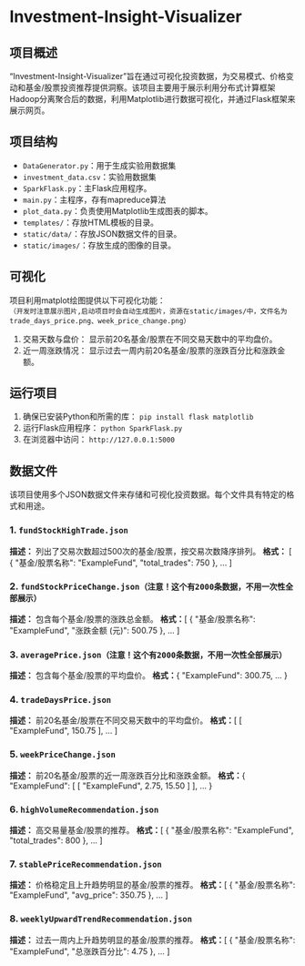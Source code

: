 # Investment-Insight-Visualizer

## 项目概述
“Investment-Insight-Visualizer”旨在通过可视化投资数据，为交易模式、价格变动和基金/股票投资推荐提供洞察。该项目主要用于展示利用分布式计算框架Hadoop分离聚合后的数据，利用Matplotlib进行数据可视化，并通过Flask框架来展示网页。

## 项目结构
- `DataGenerator.py`：用于生成实验用数据集
- `investment_data.csv`：实验用数据集
- `SparkFlask.py`：主Flask应用程序。
- `main.py`：主程序，存有mapreduce算法
- `plot_data.py`：负责使用Matplotlib生成图表的脚本。
- `templates/`：存放HTML模板的目录。
- `static/data/`：存放JSON数据文件的目录。
- `static/images/`：存放生成的图像的目录。

## 可视化
项目利用matplot绘图提供以下可视化功能：<br> 
`（开发时注意展示图片,启动项目时会自动生成图片，资源在static/images/中，文件名为trade_days_price.png、week_price_change.png）`
1. 交易天数与盘价： 显示前20名基金/股票在不同交易天数中的平均盘价。
2. 近一周涨跌情况： 显示过去一周内前20名基金/股票的涨跌百分比和涨跌金额。

## 运行项目
1. 确保已安装Python和所需的库：
   `pip install flask matplotlib`
2. 运行Flask应用程序：
   `python SparkFlask.py`
4. 在浏览器中访问：
   `http://127.0.0.1:5000`
## 数据文件
该项目使用多个JSON数据文件来存储和可视化投资数据。每个文件具有特定的格式和用途。

### 1. `fundStockHighTrade.json`
**描述：** 列出了交易次数超过500次的基金/股票，按交易次数降序排列。
**格式：**
[
  {
    "基金/股票名称": "ExampleFund",
    "total_trades": 750
  },
  ...
]

### 2. `fundStockPriceChange.json（注意！这个有2000条数据，不用一次性全部展示）`
**描述：** 包含每个基金/股票的涨跌总金额。
**格式：**[
  {
    "基金/股票名称": "ExampleFund",
    "涨跌金额 (元)": 500.75
  },
  ...
]

### 3. `averagePrice.json（注意！这个有2000条数据，不用一次性全部展示）`
**描述：** 包含每个基金/股票的平均盘价。 
**格式：**{
  "ExampleFund": 300.75,
  ...
}

### 4. `tradeDaysPrice.json`
**描述：** 前20名基金/股票在不同交易天数中的平均盘价。 
**格式：**[
  [
    "ExampleFund",
    150.75
  ],
  ...
]

### 5. `weekPriceChange.json`
**描述：** 前20名基金/股票的近一周涨跌百分比和涨跌金额。 
**格式：**{
  "ExampleFund": [
    [
      "ExampleFund",
      2.75,
      15.50
    ]
  ],
  ...
}

### 6. `highVolumeRecommendation.json`
**描述：** 高交易量基金/股票的推荐。 
**格式：**[
  {
    "基金/股票名称": "ExampleFund",
    "total_trades": 800
  },
  ...
]

### 7. `stablePriceRecommendation.json`
**描述：** 价格稳定且上升趋势明显的基金/股票的推荐。 
**格式：**[
  {
    "基金/股票名称": "ExampleFund",
    "avg_price": 350.75
  },
  ...
]

### 8. `weeklyUpwardTrendRecommendation.json`
**描述：** 过去一周内上升趋势明显的基金/股票的推荐。 
**格式：**[
  {
    "基金/股票名称": "ExampleFund",
    "总涨跌百分比": 4.75
  },
  ...
]


